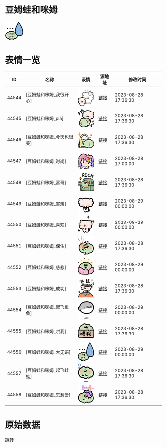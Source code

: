 # 豆姆蛙和咪姆

<img src="./cover.png" height="60" alt="cover" />

# 表情一览

|ID|名称|表情|源地址|修改时间|
|----|----|----|----|----|
|44544|[豆姆蛙和咪姆_我很开心]|<img src="./pic/044544_%5B豆姆蛙和咪姆_我很开心%5D.png" height="60" alt="我很开心"/>|[链接](https://i0.hdslb.com/bfs/garb/104ec05e34e0fea9b4bda7a542e5c47734dad7cf.png)|2023-08-28 17:36:30|
|44545|[豆姆蛙和咪姆_pia]|<img src="./pic/044545_%5B豆姆蛙和咪姆_pia%5D.png" height="60" alt="pia"/>|[链接](https://i0.hdslb.com/bfs/garb/e16f5e7cd38ddcfa5224c12c2d7812465daa1228.png)|2023-08-28 17:36:30|
|44546|[豆姆蛙和咪姆_今天也很美]|<img src="./pic/044546_%5B豆姆蛙和咪姆_今天也很美%5D.png" height="60" alt="今天也很美"/>|[链接](https://i0.hdslb.com/bfs/garb/74ee36fbcefdb9f8b98194be0f2d7035766f9282.png)|2023-08-28 17:36:30|
|44547|[豆姆蛙和咪姆_时尚]|<img src="./pic/044547_%5B豆姆蛙和咪姆_时尚%5D.png" height="60" alt="时尚"/>|[链接](https://i0.hdslb.com/bfs/garb/7e58771f1e4618a27f25569e9845fae988ba5137.png)|2023-08-28 17:00:00|
|44548|[豆姆蛙和咪姆_富哥]|<img src="./pic/044548_%5B豆姆蛙和咪姆_富哥%5D.png" height="60" alt="富哥"/>|[链接](https://i0.hdslb.com/bfs/garb/6ae3729380a12b7d817d0b13abc7281491c9a0c1.png)|2023-08-28 17:36:30|
|44549|[豆姆蛙和咪姆_害羞]|<img src="./pic/044549_%5B豆姆蛙和咪姆_害羞%5D.png" height="60" alt="害羞"/>|[链接](https://i0.hdslb.com/bfs/garb/a056cab67d14c3fc93a166af2a3fe1eb84a5732d.png)|2023-08-29 00:00:00|
|44550|[豆姆蛙和咪姆_喜欢]|<img src="./pic/044550_%5B豆姆蛙和咪姆_喜欢%5D.png" height="60" alt="喜欢"/>|[链接](https://i0.hdslb.com/bfs/garb/7137d98dea998c149d4eb250c74150aa2f1b1139.png)|2023-08-28 00:00:00|
|44551|[豆姆蛙和咪姆_保佑]|<img src="./pic/044551_%5B豆姆蛙和咪姆_保佑%5D.png" height="60" alt="保佑"/>|[链接](https://i0.hdslb.com/bfs/garb/c3d1ebba8e6f9a692933a39bfe45d3daebd813e5.png)|2023-08-28 17:36:30|
|44552|[豆姆蛙和咪姆_慈悲]|<img src="./pic/044552_%5B豆姆蛙和咪姆_慈悲%5D.png" height="60" alt="慈悲"/>|[链接](https://i0.hdslb.com/bfs/garb/fccf51051858b452f99bb1bd757459c10ab034e6.png)|2023-08-29 00:00:00|
|44553|[豆姆蛙和咪姆_成功]|<img src="./pic/044553_%5B豆姆蛙和咪姆_成功%5D.png" height="60" alt="成功"/>|[链接](https://i0.hdslb.com/bfs/garb/006db21daea76d24aae906e5e4497a8df151c16a.png)|2023-08-28 17:36:30|
|44554|[豆姆蛙和咪姆_起飞鱼鱼]|<img src="./pic/044554_%5B豆姆蛙和咪姆_起飞鱼鱼%5D.png" height="60" alt="起飞鱼鱼"/>|[链接](https://i0.hdslb.com/bfs/garb/6c44bb6f7e818e28c25cb11ed0b713ff20f85660.png)|2023-08-29 00:00:00|
|44555|[豆姆蛙和咪姆_哄我]|<img src="./pic/044555_%5B豆姆蛙和咪姆_哄我%5D.png" height="60" alt="哄我"/>|[链接](https://i0.hdslb.com/bfs/garb/418f53387c369da8e3d7e9645dce1d63ad38356d.png)|2023-08-28 17:36:30|
|44556|[豆姆蛙和咪姆_大无语]|<img src="./pic/044556_%5B豆姆蛙和咪姆_大无语%5D.png" height="60" alt="大无语"/>|[链接](https://i0.hdslb.com/bfs/garb/43959f650af2402ebc669f03809725d9168de701.png)|2023-08-29 00:00:00|
|44557|[豆姆蛙和咪姆_起飞蛙蛙]|<img src="./pic/044557_%5B豆姆蛙和咪姆_起飞蛙蛙%5D.png" height="60" alt="起飞蛙蛙"/>|[链接](https://i0.hdslb.com/bfs/garb/e00b69cf5f9c522bfb21cfc21f4f151d809eec55.png)|2023-08-28 17:36:30|
|44558|[豆姆蛙和咪姆_忘惹爱]|<img src="./pic/044558_%5B豆姆蛙和咪姆_忘惹爱%5D.png" height="60" alt="忘惹爱"/>|[链接](https://i0.hdslb.com/bfs/garb/5149ce42661b324e7de71941d440507997fcf64a.png)|2023-08-28 17:36:30|

# 原始数据

[跳转](./raw.json)

